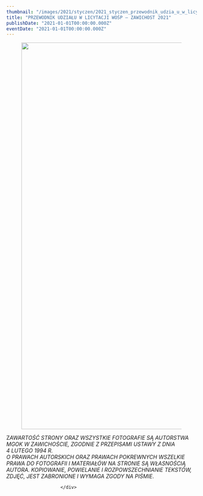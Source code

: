 ```yaml
---
thumbnail: "/images/2021/styczen/2021_styczen_przewodnik_udzia_u_w_licytacji_wo_p_zawichost_2021_2021_01_przewodnik_udzia_u_w_licytacji_wo_p_zawichost_2021_przewodnik-platforma-zoom-wosp-2021-1-1-724x1024.jpg"
title: "PRZEWODNIK UDZIAŁU W LICYTACJI WOŚP – ZAWICHOST 2021"
publishDate: "2021-01-01T00:00:00.000Z"
eventDate: "2021-01-01T00:00:00.000Z"
---
```


<div class="entry-content">
							
							
<figure class="wp-block-image size-large"><a href="http://mgok-zawichost.pl/wp-content/uploads/2021/01/przewodnik-platforma-zoom-wosp-2021-1-1.jpg"><img fetchpriority="high" decoding="async" width="724" height="1024" src="/images/2021/styczen/2021_styczen_przewodnik_udzia_u_w_licytacji_wo_p_zawichost_2021_2021_01_przewodnik_udzia_u_w_licytacji_wo_p_zawichost_2021_przewodnik-platforma-zoom-wosp-2021-1-1-724x1024.jpg" alt="" class="wp-image-7807" srcset="/images/2021/styczen/2021_styczen_przewodnik_udzia_u_w_licytacji_wo_p_zawichost_2021_2021_01_przewodnik_udzia_u_w_licytacji_wo_p_zawichost_2021_przewodnik-platforma-zoom-wosp-2021-1-1-724x1024.jpg 724w, /images/2021/styczen/przewodnik-platforma-zoom-wosp-2021-1-1-212x300.jpg 212w, /images/2021/styczen/przewodnik-platforma-zoom-wosp-2021-1-1-768x1086.jpg 768w, /images/2021/styczen/przewodnik-platforma-zoom-wosp-2021-1-1.jpg 800w" sizes="(max-width: 724px) 100vw, 724px"></a></figure>



<p>Z<em>AWARTOŚĆ STRONY ORAZ WSZYSTKIE FOTOGRAFIE SĄ AUTORSTWA MGOK W ZAWICHOŚCIE, ZGODNIE Z PRZEPISAMI USTAWY Z DNIA&nbsp;</em><br><em>4 LUTEGO 1994 R.<br>O PRAWACH AUTORSKICH ORAZ PRAWACH POKREWNYCH WSZELKIE PRAWA DO FOTOGRAFII I MATERIAŁÓW NA STRONIE SĄ WŁASNOŚCIĄ AUTORA. KOPIOWANIE, POWIELANIE I ROZPOWSZECHNIANIE TEKSTÓW, ZDJĘĆ, JEST ZABRONIONE I WYMAGA ZGODY NA PIŚMIE</em>.</p>
						
						</div>
